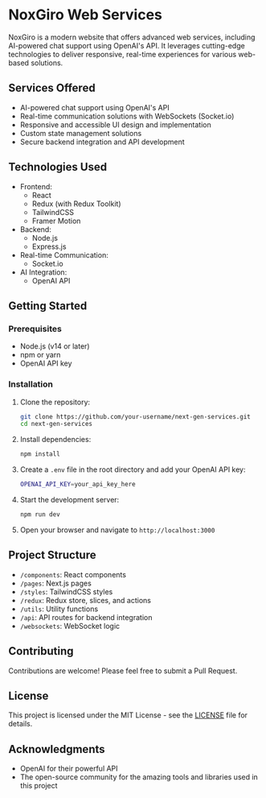 # NoxGiro Web Services

NoxGiro is a modern website that offers advanced web services, including AI-powered chat support using OpenAI's API. It leverages cutting-edge technologies to deliver responsive, real-time experiences for various web-based solutions.

## Services Offered

- AI-powered chat support using OpenAI's API
- Real-time communication solutions with WebSockets (Socket.io)
- Responsive and accessible UI design and implementation
- Custom state management solutions
- Secure backend integration and API development

## Technologies Used

- Frontend:
  - React
  - Redux (with Redux Toolkit)
  - TailwindCSS
  - Framer Motion
- Backend:
  - Node.js
  - Express.js
- Real-time Communication:
  - Socket.io
- AI Integration:
  - OpenAI API

## Getting Started

### Prerequisites

- Node.js (v14 or later)
- npm or yarn
- OpenAI API key

### Installation

1. Clone the repository:
   ```bash
   git clone https://github.com/your-username/next-gen-services.git
   cd next-gen-services
   ```

2. Install dependencies:
   ```bash
   npm install
   ```

3. Create a `.env` file in the root directory and add your OpenAI API key:
   ```bash
   OPENAI_API_KEY=your_api_key_here
   ```

4. Start the development server:
   ```bash
   npm run dev
   ```

5. Open your browser and navigate to `http://localhost:3000`

## Project Structure

- `/components`: React components
- `/pages`: Next.js pages
- `/styles`: TailwindCSS styles
- `/redux`: Redux store, slices, and actions
- `/utils`: Utility functions
- `/api`: API routes for backend integration
- `/websockets`: WebSocket logic

## Contributing

Contributions are welcome! Please feel free to submit a Pull Request.

## License

This project is licensed under the MIT License - see the [LICENSE](LICENSE) file for details.

## Acknowledgments

- OpenAI for their powerful API
- The open-source community for the amazing tools and libraries used in this project
